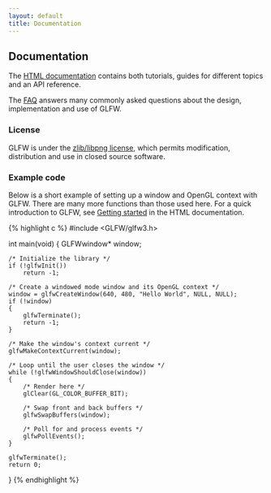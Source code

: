 ```yaml
---
layout: default
title: Documentation
---
```


## Documentation

The [HTML documentation](/docs/latest/) contains both tutorials, guides for
different topics and an API reference.

The [FAQ](faq.html) answers many commonly asked questions about the design,
implementation and use of GLFW.

### License

GLFW is under the [zlib/libpng license](license.html), which permits modification,
distribution and use in closed source software.

### Example code

Below is a short example of setting up a window and OpenGL context with GLFW.
There are many more functions than those used here.  For a quick introduction to
GLFW, see [Getting started](/docs/latest/quick.html) in the HTML documentation.

{% highlight c %}
#include <GLFW/glfw3.h>

int main(void)
{
    GLFWwindow* window;

    /* Initialize the library */
    if (!glfwInit())
        return -1;

    /* Create a windowed mode window and its OpenGL context */
    window = glfwCreateWindow(640, 480, "Hello World", NULL, NULL);
    if (!window)
    {
        glfwTerminate();
        return -1;
    }

    /* Make the window's context current */
    glfwMakeContextCurrent(window);

    /* Loop until the user closes the window */
    while (!glfwWindowShouldClose(window))
    {
        /* Render here */
        glClear(GL_COLOR_BUFFER_BIT);

        /* Swap front and back buffers */
        glfwSwapBuffers(window);

        /* Poll for and process events */
        glfwPollEvents();
    }

    glfwTerminate();
    return 0;
}
{% endhighlight %}

